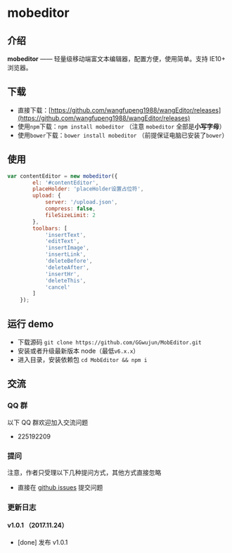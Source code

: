 
# mobeditor

## 介绍

**mobeditor** —— 轻量级移动端富文本编辑器，配置方便，使用简单。支持 IE10+ 浏览器。




## 下载

- 直接下载：[https://github.com/wangfupeng1988/wangEditor/releases](https://github.com/wangfupeng1988/wangEditor/releases)
- 使用`npm`下载：`npm install mobeditor` （注意 `mobeditor` 全部是**小写字母**）
- 使用`bower`下载：`bower install mobeditor` （前提保证电脑已安装了`bower`）

## 使用

```javascript
var contentEditor = new mobeditor({
        el: '#contentEditor',
        placeHolder: 'placeHolder设置占位符',
        upload: {
            server: '/upload.json',
            compress: false,
            fileSizeLimit: 2
        },
        toolbars: [
            'insertText',
            'editText',
            'insertImage',
            'insertLink',
            'deleteBefore',
            'deleteAfter',
            'insertHr',
            'deleteThis',
            'cancel'
        ]
    });
```


## 运行 demo

- 下载源码 `git clone https://github.com/GGwujun/MobEditor.git`
- 安装或者升级最新版本 node（最低`v6.x.x`）
- 进入目录，安装依赖包 `cd MobEditor && npm i`

## 交流

### QQ 群

以下 QQ 群欢迎加入交流问题

- 225192209

### 提问

注意，作者只受理以下几种提问方式，其他方式直接忽略

- 直接在 [github issues](https://github.com/GGwujun/MobEditor/issues) 提交问题

### 更新日志

#### v1.0.1 （2017.11.24）

- [done] 发布 v1.0.1